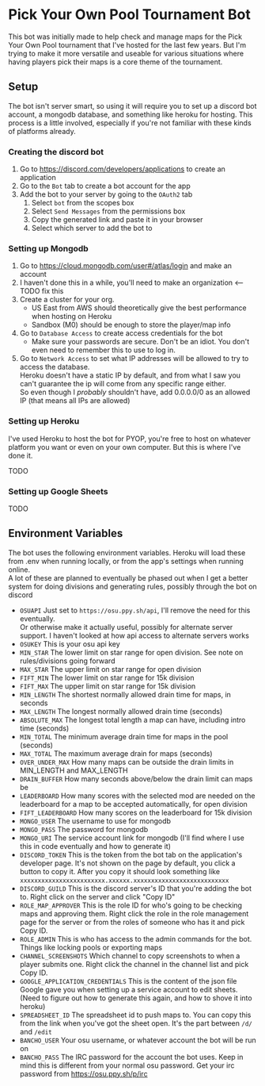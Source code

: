 Pick Your Own Pool Tournament Bot
===

This bot was initially made to help check and manage maps for the Pick Your Own Pool tournament that I've hosted for the last few years. But I'm trying to make it more versatile and useable for various situations where having players pick their maps is a core theme of the tournament.

## Setup
The bot isn't server smart, so using it will require you to set up a discord bot account, a mongodb database, and something like heroku for hosting. This process is a little involved, especially if you're not familiar with these kinds of platforms already.

### Creating the discord bot
1. Go to https://discord.com/developers/applications to create an application
2. Go to the `Bot` tab to create a bot account for the app
3. Add the bot to your server by going to the `OAuth2` tab
    1. Select `bot` from the scopes box
    2. Select `Send Messages` from the permissions box
    3. Copy the generated link and paste it in your browser
    4. Select which server to add the bot to

### Setting up Mongodb
1. Go to https://cloud.mongodb.com/user#/atlas/login and make an account
2. I haven't done this in a while, you'll need to make an organization <-- TODO fix this
3. Create a cluster for your org.
    * US East from AWS should theoretically give the best performance when hosting on Heroku
    * Sandbox (M0) should be enough to store the player/map info
4. Go to `Database Access` to create access credentials for the bot
    * Make sure your passwords are secure. Don't be an idiot. You don't even need to remember this to use to log in.
5. Go to `Network Access` to set what IP addresses will be allowed to try to access the database.  
    Heroku doesn't have a static IP by default, and from what I saw you can't guarantee the ip will come from any specific range either.  
    So even though I _probably_ shouldn't have, add 0.0.0.0/0 as an allowed IP (that means all IPs are allowed)

### Setting up Heroku
I've used Heroku to host the bot for PYOP, you're free to host on whatever platform you want or even on your own computer. But this is where I've done it.

TODO

### Setting up Google Sheets

TODO

## Environment Variables
The bot uses the following environment variables. Heroku will load these from .env when running locally, or from the app's settings when running online.  
A lot of these are planned to eventually be phased out when I get a better system for doing divisions and generating rules, possibly through the bot on discord
* `OSUAPI` Just set to `https://osu.ppy.sh/api`, I'll remove the need for this eventually.  
    Or otherwise make it actually useful, possibly for alternate server support. I haven't looked at how api access to alternate servers works
* `OSUKEY` This is your osu api key
* `MIN_STAR` The lower limit on star range for open division. See note on rules/divisions going forward
* `MAX_STAR` The upper limit on star range for open division
* `FIFT_MIN` The lower limit on star range for 15k division
* `FIFT_MAX` The upper limit on star range for 15k division
* `MIN_LENGTH` The shortest normally allowed drain time for maps, in seconds
* `MAX_LENGTH` The longest normally allowed drain time (seconds)
* `ABSOLUTE_MAX` The longest total length a map can have, including intro time (seconds)
* `MIN_TOTAL` The minimum average drain time for maps in the pool (seconds)
* `MAX_TOTAL` The maximum average drain for maps (seconds)
* `OVER_UNDER_MAX` How many maps can be outside the drain limits in MIN_LENGTH and MAX_LENGTH
* `DRAIN_BUFFER` How many seconds above/below the drain limit can maps be
* `LEADERBOARD` How many scores with the selected mod are needed on the leaderboard for a map to be accepted automatically, for open division
* `FIFT_LEADERBOARD` How many scores on the leaderboard for 15k division
* `MONGO_USER` The username to use for mongodb
* `MONGO_PASS` The password for mongodb
* `MONGO_URI` The service account link for mongodb (I'll find where I use this in code eventually and how to generate it)
* `DISCORD_TOKEN` This is the token from the bot tab on the application's developer page. It's not shown on the page by default, you click a button to copy it. After you copy it should look something like `xxxxxxxxxxxxxxxxxxxxxxxx.xxxxxx.xxxxxxxxxxxxxxxxxxxxxxxxxxx`
* `DISCORD_GUILD` This is the discord server's ID that you're adding the bot to. Right click on the server and click "Copy ID"
* `ROLE_MAP_APPROVER` This is the role ID for who's going to be checking maps and approving them. Right click the role in the role management page for the server or from the roles of someone who has it and pick Copy ID.
* `ROLE_ADMIN` This is who has access to the admin commands for the bot. Things like locking pools or exporting maps
* `CHANNEL_SCREENSHOTS` Which channel to copy screenshots to when a player submits one. Right click the channel in the channel list and pick Copy ID.
* `GOOGLE_APPLICATION_CREDENTIALS` This is the content of the json file Google gave you when setting up a service account to edit sheets. (Need to figure out how to generate this again, and how to shove it into heroku)
* `SPREADSHEET_ID` The spreadsheet id to push maps to. You can copy this from the link when you've got the sheet open. It's the part between `/d/` and `/edit`
* `BANCHO_USER` Your osu username, or whatever account the bot will be run on
* `BANCHO_PASS` The IRC password for the account the bot uses. Keep in mind this is different from your normal osu password. Get your irc password from https://osu.ppy.sh/p/irc